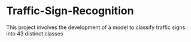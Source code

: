 # Traffic-Sign-Recognition
This project involves the development of a model to classify traffic signs into 43 distinct classes
